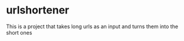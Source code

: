 # urlshortener
This is a project that takes long urls as an input and turns them into the short ones
